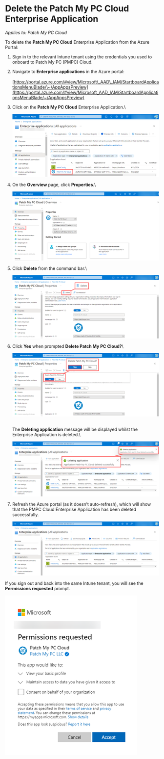 # Delete the Patch My PC Cloud Enterprise Application

_Applies to: Patch My PC Cloud_

To delete the **Patch My PC Cloud** Enterprise Application from the Azure Portal:

1. Sign in to the relevant Intune tenant using the credentials you used to onboard to Patch My PC (PMPC) Cloud.
2. Navigate to **Enterprise applications** in the Azure portal:\
   \
   [https://portal.azure.com/#view/Microsoft\_AAD\_IAM/StartboardApplicationsMenuBlade/\~/AppAppsPreview](https://portal.azure.com/#view/Microsoft_AAD_IAM/StartboardApplicationsMenuBlade/~/AppAppsPreview)
3.  Click on the **Patch My PC Cloud** Enterprise Application.\


    ![Azure Portal showing the Patch My PC Cloud is present](/_images/image-(1352).png "Azure Portal showing the Patch My PC Cloud is present")


4.  On the **Overview** page, click **Properties**.\


    ![Overview page of the Patch My PC Cloud app in the Azure Portal](/_images/image-(1353).png "Overview page of the Patch My PC Cloud app in the Azure Portal")


5.  Click **Delete** from the command bar.\


    ![Clicking “Delete” on the “Properties” page of the Patch My PC Cloud app in the Azure Portal](/_images/image-(1354).png "Clicking “Delete” on the “Properties” page of the Patch My PC Cloud app in the Azure Portal")


6.  Click **Yes** when prompted **Delete Patch My PC Cloud?**\


    ![Clicking “Yes” when prompted to “Delete Patch My PC Cloud” app from the Azure Portal](/_images/image-(1356).png "Clicking “Yes” when prompted to “Delete Patch My PC Cloud” app from the Azure Portal")

    \
    The **Deleting application** message will be displayed whilst the Enterprise Application is deleted.\


    ![“Deleting application” message being displayed whilst the app is deleted.](/_images/image-(1359).png "“Deleting application” message being displayed whilst the app is deleted.")


7.  Refresh the Azure portal (as it doesn’t auto-refresh), which will show that the PMPC Cloud Enterprise Application has been deleted successfully.

    ![Refreshed Azure Portal showing the Patch My PC Cloud app has been deleted.](/_images/image-(1361).png "Refreshed Azure Portal showing the Patch My PC Cloud app has been deleted.")



If you sign out and back into the same Intune tenant, you will see the **Permissions requested** prompt.

![“Permissions requested” dialog box](/_images/image-(1362).png "“Permissions requested” dialog box")